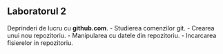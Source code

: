 <h2>Laboratorul 2</h2>
Deprinderi de lucru cu <b>github.com</b>.
- Studierea comenzilor git.
- Crearea unui nou repozitoriu.
- Manipularea cu datele din repozitoriu.
- Incarcarea fisierelor in repozitoriu.
